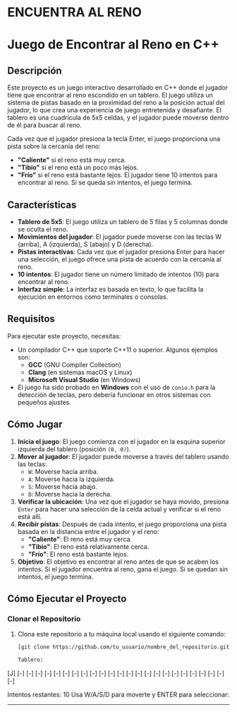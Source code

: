 # ENCUENTRA AL RENO
# Juego de Encontrar al Reno en C++

## Descripción

Este proyecto es un juego interactivo desarrollado en C++ donde el jugador tiene que encontrar al reno escondido en un tablero. El juego utiliza un sistema de pistas basado en la proximidad del reno a la posición actual del jugador, lo que crea una experiencia de juego entretenida y desafiante. El tablero es una cuadrícula de 5x5 celdas, y el jugador puede moverse dentro de él para buscar al reno.

Cada vez que el jugador presiona la tecla Enter, el juego proporciona una pista sobre la cercanía del reno: 
- **"Caliente"** si el reno está muy cerca.
- **"Tibio"** si el reno está un poco más lejos.
- **"Frío"** si el reno está bastante lejos.
El jugador tiene 10 intentos para encontrar al reno. Si se queda sin intentos, el juego termina.

## Características

- **Tablero de 5x5**: El juego utiliza un tablero de 5 filas y 5 columnas donde se oculta el reno.
- **Movimientos del jugador**: El jugador puede moverse con las teclas W (arriba), A (izquierda), S (abajo) y D (derecha).
- **Pistas interactivas**: Cada vez que el jugador presiona Enter para hacer una selección, el juego ofrece una pista de acuerdo con la cercanía al reno.
- **10 intentos**: El jugador tiene un número limitado de intentos (10) para encontrar al reno.
- **Interfaz simple**: La interfaz es basada en texto, lo que facilita la ejecución en entornos como terminales o consolas.

## Requisitos

Para ejecutar este proyecto, necesitas:

- Un compilador C++ que soporte C++11 o superior. Algunos ejemplos son:
  - **GCC** (GNU Compiler Collection)
  - **Clang** (en sistemas macOS y Linux)
  - **Microsoft Visual Studio** (en Windows)
- El juego ha sido probado en **Windows** con el uso de `conio.h` para la detección de teclas, pero debería funcionar en otros sistemas con pequeños ajustes.

## Cómo Jugar

1. **Inicia el juego**: El juego comienza con el jugador en la esquina superior izquierda del tablero (posición `(0, 0)`).
2. **Mover al jugador**: El jugador puede moverse a través del tablero usando las teclas:
   - `W`: Moverse hacia arriba.
   - `A`: Moverse hacia la izquierda.
   - `S`: Moverse hacia abajo.
   - `D`: Moverse hacia la derecha.
3. **Verificar la ubicación**: Una vez que el jugador se haya movido, presiona `Enter` para hacer una selección de la celda actual y verificar si el reno está allí.
4. **Recibir pistas**: Después de cada intento, el juego proporciona una pista basada en la distancia entre el jugador y el reno:
   - **"Caliente"**: El reno está muy cerca.
   - **"Tibio"**: El reno está relativamente cerca.
   - **"Frío"**: El reno está bastante lejos.
5. **Objetivo**: El objetivo es encontrar al reno antes de que se acaben los intentos. Si el jugador encuentra al reno, gana el juego. Si se quedan sin intentos, el juego termina.

## Cómo Ejecutar el Proyecto

### Clonar el Repositorio

1. Clona este repositorio a tu máquina local usando el siguiente comando:

   ```bash
   [git clone https://github.com/tu_usuario/nombre_del_repositorio.git](https://github.com/JALOAYZAV/ENCUENTRARENO.git)

   Tablero:
[J] [-] [-] [-] [-] 
[-] [-] [-] [-] [-] 
[-] [-] [-] [-] [-] 
[-] [-] [-] [-] [-] 
[-] [-] [-] [-] [-] 

Intentos restantes: 10
Usa W/A/S/D para moverte y ENTER para seleccionar: 

***

